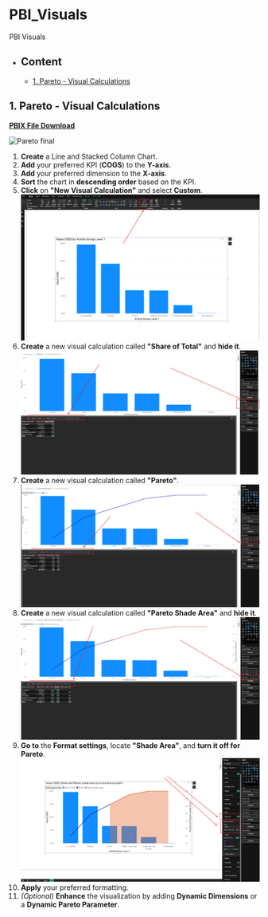 # PBI_Visuals
PBI Visuals



- ## Content
	- [1. Pareto - Visual Calculations](#1-pareto---visual-calculations)




## 1. Pareto - Visual Calculations

[**PBIX File Download**](https://github.com/OndrejZapletal99/PBI_Visuals/blob/main/Pareto/Pareto.pbix)


![Pareto final]([Pareto_finished.png](https://github.com/OndrejZapletal99/PBI_Visuals/blob/main/Pareto/Pareto_finished.png))


1. **Create** a Line and Stacked Column Chart.  
2. **Add** your preferred KPI (**COGS**) to the **Y-axis**.  
3. **Add** your preferred dimension to the **X-axis**.  
4. **Sort** the chart in **descending order** based on the KPI.  
5. **Click** on **"New Visual Calculation"** and select **Custom**.  
   ![New Visual Calculation](https://github.com/OndrejZapletal99/PBI_Visuals/blob/main/Pareto/Pareto_select_vis_cal.png)  
6. **Create** a new visual calculation called **"Share of Total"** and **hide it**.
   ![Share of total](https://github.com/OndrejZapletal99/PBI_Visuals/blob/main/Pareto/Pareto_share_of_total_vis_cal.png)   
7. **Create** a new visual calculation called **"Pareto"**.  
   ![Pareto](https://github.com/OndrejZapletal99/PBI_Visuals/blob/main/Pareto/Pareto_pareto_vis_cal.png)  
8. **Create** a new visual calculation called **"Pareto Shade Area"** and **hide it**.  
   ![Pareto Shade Area](https://github.com/OndrejZapletal99/PBI_Visuals/blob/main/Pareto/Pareto_shade_vis_cal.png)  
9.  **Go to** the **Format settings**, locate **"Shade Area"**, and **turn it off for Pareto**.  
   ![Pareto Shade Area Format](https://github.com/OndrejZapletal99/PBI_Visuals/blob/main/Pareto/Pareto_shade_area_color.png)  
10. **Apply** your preferred formatting.  
11. *(Optional)* **Enhance** the visualization by adding **Dynamic Dimensions** or a **Dynamic Pareto Parameter**.  
